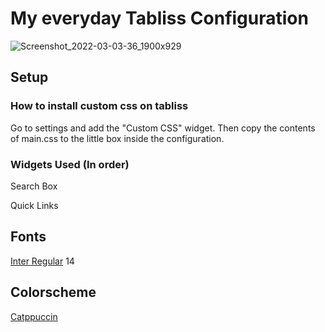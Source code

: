 # My everyday Tabliss Configuration
![Screenshot_2022-03-03-36_1900x929](https://user-images.githubusercontent.com/81704775/156823731-4bfe7263-da7f-4691-89ec-a231c722e253.png)

## Setup

### How to install custom css on tabliss

Go to settings and add the "Custom CSS" widget. Then copy the contents of main.css to the little box inside the configuration.

### Widgets Used (In order)
Search Box

Quick Links

## Fonts

[Inter Regular](https://fonts.google.com/specimen/inter) 14

## Colorscheme

[Catppuccin](https://github.com/catppuccin/catppuccin)


